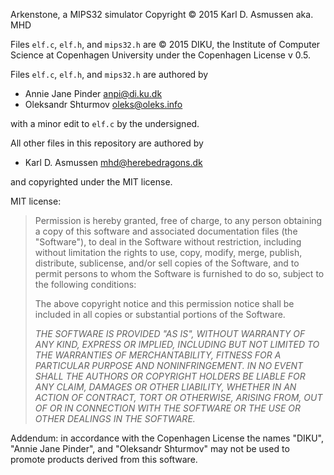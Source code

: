 Arkenstone, a MIPS32 simulator
Copyright &copy; 2015 Karl D. Asmussen aka. MHD

Files `elf.c`, `elf.h`, and `mips32.h` are &copy; 2015 DIKU, the Institute of Computer
Science at Copenhagen University under the Copenhagen License v 0.5.

Files `elf.c`, `elf.h`, and `mips32.h` are authored by

- Annie Jane Pinder <anpi@di.ku.dk>
- Oleksandr Shturmov <oleks@oleks.info>

with a minor edit to `elf.c` by the undersigned.

All other files in this repository are authored by

- Karl D. Asmussen <mhd@herebedragons.dk>

and copyrighted under the MIT license.

MIT license:

> Permission is hereby granted, free of charge, to any person obtaining
> a copy of this software and associated documentation files (the "Software"),
> to deal in the Software without restriction, including without limitation
> the rights to use, copy, modify, merge, publish, distribute, sublicense,
> and/or sell copies of the Software, and to permit persons to whom the 
> Software is furnished to do so, subject to the following conditions:
> 
> The above copyright notice and this permission notice shall be included
> in all copies or substantial portions of the Software.
> 
> *THE SOFTWARE IS PROVIDED "AS IS", WITHOUT WARRANTY OF ANY KIND,
> EXPRESS OR IMPLIED, INCLUDING BUT NOT LIMITED TO THE WARRANTIES
> OF MERCHANTABILITY, FITNESS FOR A PARTICULAR PURPOSE AND NONINFRINGEMENT.
> IN NO EVENT SHALL THE AUTHORS OR COPYRIGHT HOLDERS BE LIABLE FOR ANY CLAIM,
> DAMAGES OR OTHER LIABILITY, WHETHER IN AN ACTION OF CONTRACT,
> TORT OR OTHERWISE, ARISING FROM, OUT OF OR IN CONNECTION WITH THE SOFTWARE
> OR THE USE OR OTHER DEALINGS IN THE SOFTWARE.*

Addendum: in accordance with the Copenhagen License the names "DIKU", "Annie Jane Pinder",
and "Oleksandr Shturmov" may not be used to promote products derived from this software.

